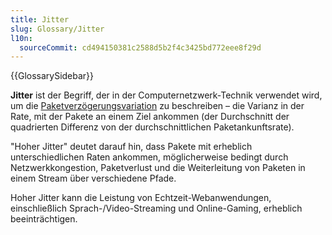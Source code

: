 ```yaml
---
title: Jitter
slug: Glossary/Jitter
l10n:
  sourceCommit: cd494150381c2588d5b2f4c3425bd772eee8f29d
---
```


{{GlossarySidebar}}

**Jitter** ist der Begriff, der in der Computernetzwerk-Technik verwendet wird, um die [Paketverzögerungsvariation](https://en.wikipedia.org/wiki/Packet_delay_variation) zu beschreiben – die Varianz in der Rate, mit der Pakete an einem Ziel ankommen (der Durchschnitt der quadrierten Differenz von der durchschnittlichen Paketankunftsrate).

"Hoher Jitter" deutet darauf hin, dass Pakete mit erheblich unterschiedlichen Raten ankommen, möglicherweise bedingt durch Netzwerkkongestion, Paketverlust und die Weiterleitung von Paketen in einem Stream über verschiedene Pfade.

Hoher Jitter kann die Leistung von Echtzeit-Webanwendungen, einschließlich Sprach-/Video-Streaming und Online-Gaming, erheblich beeinträchtigen.
